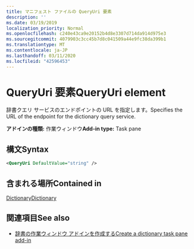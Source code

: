 ```yaml
---
title: マニフェスト ファイルの QueryUri 要素
description: ''
ms.date: 03/19/2019
localization_priority: Normal
ms.openlocfilehash: c240e43ca9e20152b4d8e3307d714da914d975e3
ms.sourcegitcommit: 4079903c3cc45b7d8c041509a44e9fc38da399b1
ms.translationtype: MT
ms.contentlocale: ja-JP
ms.lasthandoff: 03/11/2020
ms.locfileid: "42596453"
---
```

# <a name="queryuri-element"></a><span data-ttu-id="5a207-102">QueryUri 要素</span><span class="sxs-lookup"><span data-stu-id="5a207-102">QueryUri element</span></span>

<span data-ttu-id="5a207-103">辞書クエリ サービスのエンドポイントの URL を指定します。</span><span class="sxs-lookup"><span data-stu-id="5a207-103">Specifies the URL of the endpoint for the dictionary query service.</span></span>

<span data-ttu-id="5a207-104">**アドインの種類:** 作業ウィンドウ</span><span class="sxs-lookup"><span data-stu-id="5a207-104">**Add-in type:** Task pane</span></span>

## <a name="syntax"></a><span data-ttu-id="5a207-105">構文</span><span class="sxs-lookup"><span data-stu-id="5a207-105">Syntax</span></span>

```XML
<QueryUri DefaultValue="string" />
```

## <a name="contained-in"></a><span data-ttu-id="5a207-106">含まれる場所</span><span class="sxs-lookup"><span data-stu-id="5a207-106">Contained in</span></span>

[<span data-ttu-id="5a207-107">Dictionary</span><span class="sxs-lookup"><span data-stu-id="5a207-107">Dictionary</span></span>](dictionary.md)

## <a name="see-also"></a><span data-ttu-id="5a207-108">関連項目</span><span class="sxs-lookup"><span data-stu-id="5a207-108">See also</span></span>

- [<span data-ttu-id="5a207-109">辞書の作業ウィンドウ アドインを作成する</span><span class="sxs-lookup"><span data-stu-id="5a207-109">Create a dictionary task pane add-in</span></span>](../../word/dictionary-task-pane-add-ins.md)
